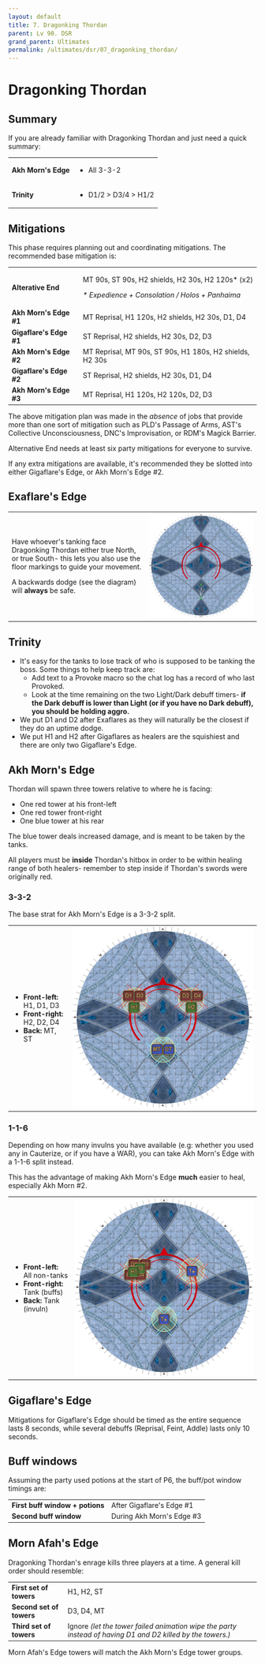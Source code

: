 ```yaml
---
layout: default
title: 7. Dragonking Thordan
parent: Lv 90. DSR
grand_parent: Ultimates
permalink: /ultimates/dsr/07_dragonking_thordan/
---
```


# Dragonking Thordan

## Summary

If you are already familiar with Dragonking Thordan and just need a quick summary:

<table>
  <tr>
    <td><b>Akh Morn's Edge</b></td>
    <td><ul><li>All 3-3-2</li></ul></td>
  </tr>
  <tr>
    <td><b>Trinity</b></td>
    <td><ul><li>D1/2 > D3/4 > H1/2</li></ul></td>
  </tr>
</table>

## Mitigations

This phase requires planning out and coordinating mitigations. The recommended base mitigation is:

<table>
  <tr>
    <td><b>Alterative End</b></td>
    <td><p>MT 90s, ST 90s, H2 shields, H2 30s, H2 120s* (x2)</p><p><em>* Expedience + Consolation / Holos + Panhaima</em></p></td>
  </tr>
  <tr>
    <td><b>Akh Morn's Edge #1</b></td>
    <td>MT Reprisal, H1 120s, H2 shields, H2 30s, D1, D4</td>
  </tr>
  <tr>
    <td><b>Gigaflare's Edge #1</b></td>
    <td>ST Reprisal, H2 shields, H2 30s, D2, D3</td>
  </tr>
  <tr>
    <td><b>Akh Morn's Edge #2</b></td>
    <td>MT Reprisal, MT 90s, ST 90s, H1 180s, H2 shields, H2 30s</td>
  </tr>
  <tr>
    <td><b>Gigaflare's Edge #2</b></td>
    <td>ST Reprisal, H2 shields, H2 30s, D1, D4</td>
  </tr>
  <tr>
    <td><b>Akh Morn's Edge #3</b></td>
    <td>MT Reprisal, H1 120s, H2 120s, D2, D3</td>
  </tr>
</table>

The above mitigation plan was made in the *absence* of jobs that provide more than one sort of mitigation such as PLD's Passage of Arms, AST's Collective Unconsciousness, DNC's Improvisation, or RDM's Magick Barrier.

Alternative End needs at least six party mitigations for everyone to survive.

If any extra mitigations are available, it's recommended they be slotted into either Gigaflare's Edge, or Akh Morn's Edge #2.

## Exaflare's Edge

<table>
  <tr>
    <td><p>Have whoever's tanking face Dragonking Thordan either true North, or true South- this lets you also use the floor markings to guide your movement.</p><p>A backwards dodge (see the diagram) will <b>always</b> be safe.</p></td>
    <td><img src="../images/dragonking_thordan/dragonking_thordan_01.jpg"></td>
  </tr>
</table>

## Trinity

- It's easy for the tanks to lose track of who is supposed to be tanking the boss. Some things to help keep track are:
    - Add text to a Provoke macro so the chat log has a record of who last Provoked.
    - Look at the time remaining on the two Light/Dark debuff timers- **if the Dark debuff is lower than Light (or if you have no Dark debuff), you should be holding aggro.**
- We put D1 and D2 after Exaflares as they will naturally be the closest if they do an uptime dodge.
- We put H1 and H2 after Gigaflares as healers are the squishiest and there are only two Gigaflare's Edge.

## Akh Morn's Edge

Thordan will spawn three towers relative to where he is facing:

- One red tower at his front-left
- One red tower front-right
- One blue tower at his rear

The blue tower deals increased damage, and is meant to be taken by the tanks.

All players must be **inside** Thordan's hitbox in order to be within healing range of both healers- remember to step inside if Thordan's swords were originally red.

### 3-3-2

The base strat for Akh Morn's Edge is a 3-3-2 split.

<table>
  <tr>
    <td><ul><li><b>Front-left:</b> H1, D1, D3</li><li><b>Front-right:</b> H2, D2, D4</li><li><b>Back:</b> MT, ST</li></ul></td>
    <td><img src="../images/dragonking_thordan/dragonking_thordan_02a.jpg"></td>
  </tr>
</table>

### 1-1-6

Depending on how many invulns you have available (e.g: whether you used any in Cauterize, or if you have a WAR), you can take Akh Morn's Edge with a 1-1-6 split instead.

This has the advantage of making Akh Morn's Edge **much** easier to heal, especially Akh Morn #2.

<table>
  <tr>
    <td><ul><li><b>Front-left:</b> All non-tanks</li><li><b>Front-right:</b> Tank (buffs)</li><li><b>Back:</b> Tank (invuln)</li></ul></td>
    <td><img src="../images/dragonking_thordan/dragonking_thordan_02b.jpg"></td>
  </tr>
</table>

## Gigaflare's Edge

Mitigations for Gigaflare's Edge should be timed as the entire sequence lasts 8 seconds, while several debuffs (Reprisal, Feint, Addle) lasts only 10 seconds.

## Buff windows

Assuming the party used potions at the start of P6, the buff/pot window timings are:

<table>
  <tr>
    <td><b>First buff window + potions</b></td>
    <td>After Gigaflare's Edge #1</td>
  </tr>
  <tr>
    <td><b>Second buff window</b></td>
    <td>During Akh Morn's Edge #3</td>
  </tr>
</table>

## Morn Afah's Edge

Dragonking Thordan's enrage kills three players at a time. A general kill order should resemble:

<table>
  <tr>
    <td><b>First set of towers</b></td>
    <td>H1, H2, ST</td>
  </tr>
  <tr>
    <td><b>Second set of towers</b></td>
    <td>D3, D4, MT</td>
  </tr>
  <tr>
    <td><b>Third set of towers</b></td>
    <td>Ignore <em>(let the tower failed animation wipe the party instead of having D1 and D2 killed by the towers.)</em></td>
  </tr>
</table>

Morn Afah's Edge towers will match the Akh Morn's Edge tower groups.